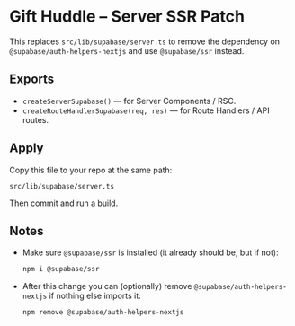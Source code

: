 # Gift Huddle – Server SSR Patch

This replaces `src/lib/supabase/server.ts` to remove the dependency on
`@supabase/auth-helpers-nextjs` and use `@supabase/ssr` instead.

## Exports

- `createServerSupabase()` — for Server Components / RSC.
- `createRouteHandlerSupabase(req, res)` — for Route Handlers / API routes.

## Apply

Copy this file to your repo at the same path:

```
src/lib/supabase/server.ts
```

Then commit and run a build.

## Notes

- Make sure `@supabase/ssr` is installed (it already should be, but if not):

  ```bash
  npm i @supabase/ssr
  ```

- After this change you can (optionally) remove `@supabase/auth-helpers-nextjs` if
  nothing else imports it:
  ```bash
  npm remove @supabase/auth-helpers-nextjs
  ```
